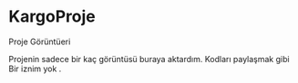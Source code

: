 # KargoProje
Proje Görüntüeri

Projenin sadece bir kaç görüntüsü buraya aktardım. Kodları paylaşmak gibi Bir iznim yok .
